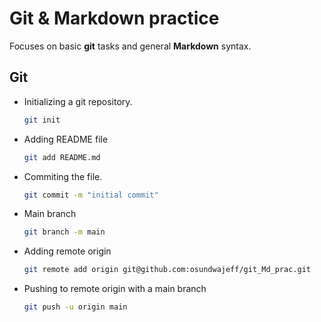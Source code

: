 # Git & Markdown practice

Focuses on basic **git** tasks and general **Markdown** syntax.

## Git

- Initializing a git repository.

    ```bash
    git init
    ```

- Adding README file

    ```bash
    git add README.md
    ```

- Commiting the file.

    ```bash
    git commit -m "initial commit"
    ```

- Main branch

    ```bash
    git branch -m main
    ```

- Adding remote origin

    ```bash
    git remote add origin git@github.com:osundwajeff/git_Md_prac.git
    ```

- Pushing to remote origin with a main branch

    ```bash
    git push -u origin main
    ```
